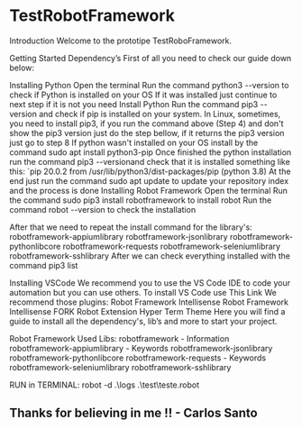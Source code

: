 # TestRobotFramework

Introduction
Welcome to the prototipe TestRoboFramework.

Getting Started
Dependency’s
First of all you need to check our guide down below:

Installing Python
Open the terminal
Run the command python3 --version to check if Python is installed on your OS
If it was installed just continue to next step if it is not you need Install Python 
Run the command pip3 --version and check if pip is installed on your system.
In Linux, sometimes, you need to install pip3, if you run the command above (Step 4) and don't show the pip3 version just do the step bellow, if it returns the pip3 version just go to step 8
If python wasn't installed on your OS install by the command sudo apt install python3-pip
Once finished the python installation run the command pip3 --versionand check that it is installed something like this: `pip 20.0.2 from /usr/lib/python3/dist-packages/pip (python 3.8)
At the end just run the command sudo apt update to update your repository index and the process is done
Installing Robot Framework
Open the terminal
Run the command sudo pip3 install robotframework to install robot
Run the command robot --version to check the installation

After that we need to repeat the install command for the library's:
robotframework-appiumlibrary
robotframework-jsonlibrary
robotframework-pythonlibcore
robotframework-requests
robotframework-seleniumlibrary
robotframework-sshlibrary
After we can check everything installed with the command pip3 list

Installing VSCode
We recommend you to use the VS Code IDE to code your automation but you can use others. To install VS Code use This Link 
We recommend those plugins: Robot Framework Intellisense Robot Framework Intellisense FORK Robot Extension Hyper Term Theme
Here you will find a guide to install all the dependency's, lib’s and more to start your project.

Robot Framework Used Libs:
robotframework - Information 
robotframework-appiumlibrary - Keywords 
robotframework-jsonlibrary
robotframework-pythonlibcore
robotframework-requests - Keywords 
robotframework-seleniumlibrary
robotframework-sshlibrary


RUN in TERMINAL:             robot -d .\logs .\test\teste.robot


## Thanks for believing in me !! - Carlos Santo
